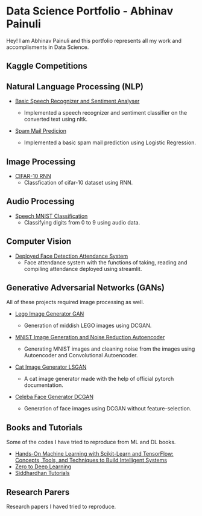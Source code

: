 # Data Science Portfolio - Abhinav Painuli

Hey! I am Abhinav Painuli and this portfolio represents all my work and accomplisments in Data Science.


## Kaggle Competitions


## Natural Language Processing (NLP)

- [Basic Speech Recognizer and Sentiment Analyser](https://github.com/wannasleepforlong/Basic-Speech-Recognizer-and-Sentiment-Analyser)
  - Implemented a speech recognizer and sentiment classifier on the converted text using nltk.
    
- [Spam Mail Predicion](https://github.com/wannasleepforlong/ML-Practise-Projects/blob/main/Spam%20mail%20prediction%5BLoR%5D.ipynb)
  - Implemented a basic spam mail prediction using Logistic Regression.


## Image Processing

- [CIFAR-10 RNN](https://github.com/wannasleepforlong/ML-Practise-Projects/blob/main/CIFAR-10%5BRNN%5D.ipynb)
  - Classfication of cifar-10 dataset using RNN.


## Audio Processing

- [Speech MNIST Classification](https://github.com/wannasleepforlong/Speech-MNIST-Classification-2nd-Sem)
  - Classifying digits from 0 to 9 using audio data.


## Computer Vision

- [Deployed Face Detection Attendance System](https://github.com/wannasleepforlong/Deployed-Face-Detection-Attendance-System)
  - Face attendance system with the functions of taking, reading and compiling attendance deployed using streamlit.


## Generative Adversarial Networks (GANs)

All of these projects required image processing as well.

- [Lego Image Generator GAN](https://github.com/wannasleepforlong/Lego-Image-Generator-GAN-2nd-Sem)
  - Generation of middish LEGO images using DCGAN.

- [MNIST Image Generation and Noise Reduction Autoencoder](https://github.com/wannasleepforlong/MNIST-Image-Generation-and-Noise-Reduction-Autoencoder-2nd-Sem)
  - Generating MNIST images and cleaning noise from the images using Autoencoder and Convolutional Autoencoder.

- [Cat Image Generator LSGAN](https://github.com/wannasleepforlong/Cat-Image-Generator-LSGAN)
  - A cat image generator made with the help of official pytorch documentation.

- [Celeba Face Generator DCGAN](https://github.com/wannasleepforlong/Celeba-Face-Generator-DCGAN)
  - Generation of face images using DCGAN without feature-selection.


## Books and Tutorials

Some of the codes I have tried to reproduce from ML and DL books.

- [Hands-On Machine Learning with Scikit-Learn and TensorFlow: Concepts, Tools, and Techniques to Build Intelligent Systems](https://github.com/wannasleepforlong/ML-Practise-Projects)
- [Zero to Deep Learning](https://github.com/wannasleepforlong/ML-Practise-Projects)
- [Siddhardhan Tutorials](https://github.com/wannasleepforlong/ML-Practise-Projects)


## Research Parers

Research papers I haved tried to reproduce.
